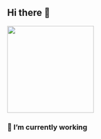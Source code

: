 ## Hi there 👋
<img src="https://media3.giphy.com/media/v1.Y2lkPTc5MGI3NjExMjAyZzZqd2R0MTY2Y214MDdzeDYyYW50bm1ldWl2MXYwbzdmNzQ3MSZlcD12MV9pbnRlcm5hbF9naWZfYnlfaWQmY3Q9cw/ErSQpggAYK6XUpEYki/giphy.webp" width= "200"/>

<h3>🔭 I’m currently working </h3>
